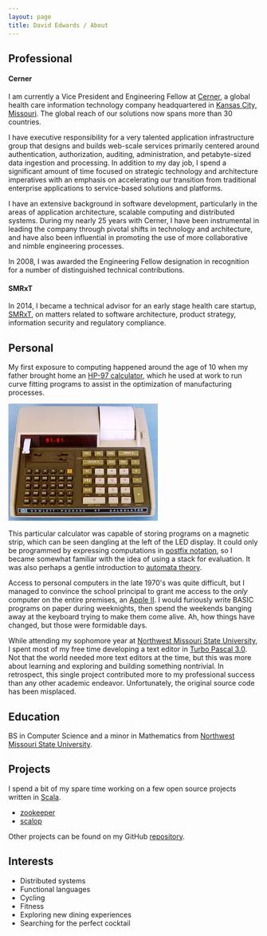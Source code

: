 ```yaml
---
layout: page
title: David Edwards / About
---
```

## Professional

#### Cerner
I am currently a Vice President and Engineering Fellow at [Cerner](http://www.cerner.com), a global health care information
technology company headquartered in [Kansas City, Missouri](https://goo.gl/maps/g1TaiVfG5BT2). The global reach of our solutions
now spans more than 30 countries.

I have executive responsibility for a very talented application infrastructure group that designs and builds web-scale services
primarily centered around authentication, authorization, auditing, administration, and petabyte-sized data ingestion and
processing. In addition to my day job, I spend a significant amount of time focused on strategic technology and architecture
imperatives with an emphasis on accelerating our transition from traditional enterprise applications to service-based solutions
and platforms.

I have an extensive background in software development, particularly in the areas of application architecture, scalable
computing and distributed systems. During my nearly 25 years with Cerner, I have been instrumental in leading the company
through pivotal shifts in technology and architecture, and have also been influential in promoting the use of more
collaborative and nimble engineering processes.

In 2008, I was awarded the Engineering Fellow designation in recognition for a number of distinguished technical contributions.

#### SMRxT
In 2014, I became a technical advisor for an early stage health care startup, [SMRxT](http://smrxt.com), on matters
related to software architecture, product strategy, information security and regulatory compliance.

## Personal
My first exposure to computing happened around the age of 10 when my father brought home an
[HP-97 calculator](http://www.hpmuseum.org/hp6797.htm), which he used at work to run curve fitting programs to assist in the
optimization of manufacturing processes.

![HP-97 Calculator](/images/hp-97.png)

This particular calculator was capable of storing programs on a magnetic strip, which can be seen dangling at the left of the
LED display. It could only be programmed by expressing computations in
[postfix notation](https://en.wikipedia.org/wiki/Reverse_Polish_notation), so I became somewhat familiar with the idea of using
a stack for evaluation. It was also perhaps a gentle introduction to
[automata theory](https://en.wikipedia.org/wiki/Automata_theory).

Access to personal computers in the late 1970's was quite difficult, but I managed to convince the school principal to grant
me access to the _only_ computer on the entire premises, an [Apple II](https://en.wikipedia.org/wiki/Apple_II). I would
furiously write BASIC programs on paper during weeknights, then spend the weekends banging away at the keyboard trying to make
them come alive. Ah, how things have changed, but those were formidable days.

While attending my sophomore year at [Northwest Missouri State University](http://www.nwmissouri.edu), I spent most of my free
time developing a text editor in [Turbo Pascal 3.0](https://en.wikipedia.org/wiki/Turbo_Pascal). Not that the world needed more
text editors at the time, but this was more about learning and exploring and building something nontrivial. In retrospect, this
single project contributed more to my professional success than any other academic endeavor. Unfortunately, the original source
code has been misplaced.

## Education
BS in Computer Science and a minor in Mathematics from [Northwest Missouri State University](http://www.nwmissouri.edu).

## Projects
I spend a bit of my spare time working on a few open source projects written in [Scala](http://www.scala-lang.org).

* [zookeeper](http://loopfor.com/zookeeper)
* [scalop](http://loopfor.com/scalop)

Other projects can be found on my GitHub [repository](https://github.com/davidledwards).

## Interests
* Distributed systems
* Functional languages
* Cycling
* Fitness
* Exploring new dining experiences
* Searching for the perfect cocktail
